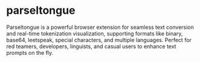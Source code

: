 # parseltongue
Parseltongue is a powerful browser extension for seamless text conversion and real-time tokenization visualization, supporting formats like binary, base64, leetspeak, special characters, and multiple languages. Perfect for red teamers, developers, linguists, and casual users to enhance text prompts on the fly.
